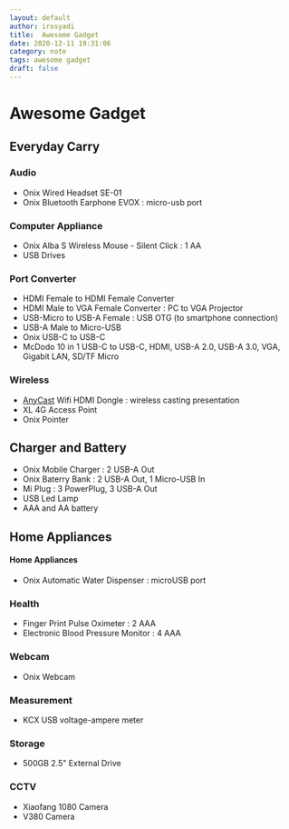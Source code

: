 ```yaml
---
layout: default
author: irosyadi
title:  Awesome Gadget
date: 2020-12-11 19:31:06
category: note
tags: awesome gadget
draft: false
---
```


# Awesome Gadget

## Everyday Carry

### Audio
- Onix Wired Headset SE-01
- Onix Bluetooth Earphone EVOX : micro-usb port

### Computer Appliance
- Onix Alba S Wireless Mouse - Silent Click : 1 AA
- USB Drives

### Port Converter
- HDMI Female to HDMI Female Converter
- HDMI Male to VGA Female Converter : PC to VGA Projector
- USB-Micro to USB-A Female : USB OTG (to smartphone connection)
- USB-A Male to Micro-USB
- Onix USB-C to USB-C
- McDodo 10 in 1 USB-C to USB-C, HDMI, USB-A 2.0, USB-A 3.0, VGA, Gigabit LAN, SD/TF Micro

### Wireless
- [AnyCast](https://any-cast.com/) Wifi HDMI Dongle : wireless casting presentation
- XL 4G Access Point
- Onix Pointer

## Charger and Battery
- Onix Mobile Charger : 2 USB-A Out
- Onix Baterry Bank : 2 USB-A Out, 1 Micro-USB In
- Mi Plug : 3 PowerPlug, 3 USB-A Out
- USB Led Lamp
- AAA and AA battery

## Home Appliances

#### Home Appliances
- Onix Automatic Water Dispenser : microUSB port

### Health
- Finger Print Pulse Oximeter : 2 AAA
- Electronic Blood Pressure Monitor : 4 AAA

### Webcam
- Onix Webcam

### Measurement
- KCX USB voltage-ampere meter

### Storage
- 500GB 2.5" External Drive

### CCTV
- Xiaofang 1080 Camera
- V380 Camera